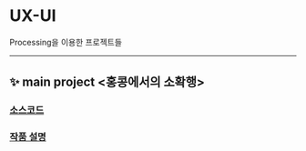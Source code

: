 # UX-UI
Processing을 이용한 프로젝트들

---

## ✨ main project <홍콩에서의 소확행>
### [소스코드](https://github.com/minji-o-j/UX-UI/blob/master/sketch_%ED%99%8D%EC%BD%A9/sketch_201810808_MINJI_JUNG.pde)
### [작품 설명](https://github.com/minji-o-j/UX-UI/blob/master/sketch_%ED%99%8D%EC%BD%A9/%EC%9E%91%ED%92%88%EC%84%A4%EB%AA%85%20201810808%20%EC%A0%95%EB%AF%BC%EC%A7%80.pdf)
